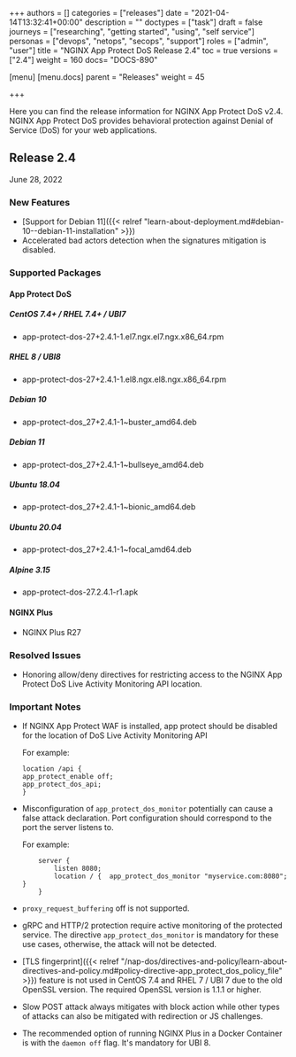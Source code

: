 +++
authors = []
categories = ["releases"]
date = "2021-04-14T13:32:41+00:00"
description = ""
doctypes = ["task"]
draft = false
journeys = ["researching", "getting started", "using", "self service"]
personas = ["devops", "netops", "secops", "support"]
roles = ["admin", "user"]
title = "NGINX App Protect DoS Release 2.4"
toc = true
versions = ["2.4"]
weight = 160
docs= "DOCS-890"

[menu]
  [menu.docs]
    parent = "Releases"
    weight = 45

+++

Here you can find the release information for NGINX App Protect DoS v2.4. NGINX App Protect DoS provides behavioral protection against Denial of Service (DoS) for your web applications. 

## Release 2.4

June 28, 2022

### New Features

- [Support for Debian 11]({{< relref "learn-about-deployment.md#debian-10--debian-11-installation" >}})
- Accelerated bad actors detection when the signatures mitigation is disabled.

### Supported Packages

#### App Protect DoS

##### CentOS 7.4+ / RHEL 7.4+ / UBI7
- app-protect-dos-27+2.4.1-1.el7.ngx.el7.ngx.x86_64.rpm

##### RHEL 8 / UBI8
- app-protect-dos-27+2.4.1-1.el8.ngx.el8.ngx.x86_64.rpm

##### Debian 10
- app-protect-dos_27+2.4.1-1~buster_amd64.deb

##### Debian 11
- app-protect-dos_27+2.4.1-1~bullseye_amd64.deb

##### Ubuntu 18.04
- app-protect-dos_27+2.4.1-1~bionic_amd64.deb

##### Ubuntu 20.04
- app-protect-dos_27+2.4.1-1~focal_amd64.deb

##### Alpine 3.15
- app-protect-dos-27.2.4.1-r1.apk

#### NGINX Plus
- NGINX Plus R27

### Resolved Issues

- Honoring allow/deny directives for restricting access to the NGINX App Protect DoS Live Activity Monitoring API location.

### Important Notes

- If NGINX App Protect WAF is installed, app protect should be disabled for the location of DoS Live Activity Monitoring API

    For example:
    ```shell
    location /api {
    app_protect_enable off;
    app_protect_dos_api;
    }
    ```

- Misconfiguration of `app_protect_dos_monitor` potentially can cause a false attack declaration. 
Port configuration should correspond to the port the server listens to.

    For example:
    ```shell
        server {
            listen 8080;
            location / {  app_protect_dos_monitor "myservice.com:8080";  }
        }
    ```

- `proxy_request_buffering` off is not supported.

- gRPC and HTTP/2 protection require active monitoring of the protected service. The directive `app_protect_dos_monitor` is mandatory for these use cases, otherwise, the attack will not be detected.

- [TLS fingerprint]({{< relref "/nap-dos/directives-and-policy/learn-about-directives-and-policy.md#policy-directive-app_protect_dos_policy_file" >}}) feature is not used in CentOS 7.4 and RHEL 7 / UBI 7 due to the old OpenSSL version. The required OpenSSL version is 1.1.1 or higher.

- Slow POST attack always mitigates with block action while other types of attacks can also be mitigated with redirection or JS challenges.

- The recommended option of running NGINX Plus in a Docker Container is with the `daemon off` flag. It's mandatory for UBI 8.